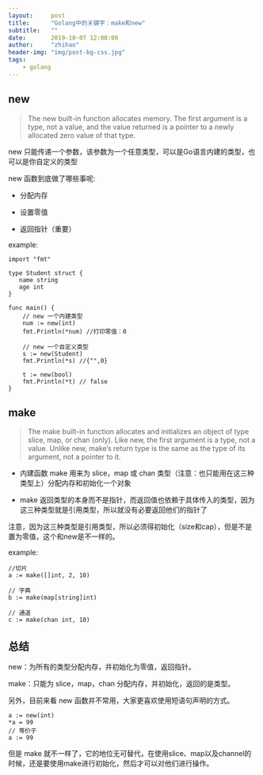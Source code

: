 ```yaml
---
layout:     post
title:      "Golang中的关键字：make和new"
subtitle:   ""
date:       2019-10-07 12:00:00
author:     "zhihao"
header-img: "img/post-bg-css.jpg"
tags:
    - golang
---
```


## new
> The new built-in function allocates memory. The first argument is a type, not a value, and the value returned is a pointer to a newly allocated zero value of that type.

new 只能传递一个参数，该参数为一个任意类型，可以是Go语言内建的类型，也可以是你自定义的类型

new 函数到底做了哪些事呢:

* 分配内存

* 设置零值

* 返回指针（重要）

example:
```golang
import "fmt"

type Student struct {
   name string
   age int
}

func main() {
    // new 一个内建类型
    num := new(int)
    fmt.Println(*num) //打印零值：0

    // new 一个自定义类型
    s := new(Student)
	fmt.Println(*s) //{"",0}

	t := new(bool)
	fmt.Println(*t) // false
}
```

## make
>The make built-in function allocates and initializes an object of type slice, map, or chan (only). Like new, the first argument is a type, not a value. Unlike new, make’s return type is the same as the type of its argument, not a pointer to it.

* 内建函数 make 用来为 slice，map 或 chan 类型（注意：也只能用在这三种类型上）分配内存和初始化一个对象

* make 返回类型的本身而不是指针，而返回值也依赖于具体传入的类型，因为这三种类型就是引用类型，所以就没有必要返回他们的指针了

注意，因为这三种类型是引用类型，所以必须得初始化（size和cap），但是不是置为零值，这个和new是不一样的。

example:
```golang
//切片
a := make([]int, 2, 10)

// 字典
b := make(map[string]int)

// 通道
c := make(chan int, 10)
```

## 总结

new：为所有的类型分配内存，并初始化为零值，返回指针。

make：只能为 slice，map，chan 分配内存，并初始化，返回的是类型。

另外，目前来看 new 函数并不常用，大家更喜欢使用短语句声明的方式。

```golang
a := new(int)
*a = 99
// 等价于
a := 99
```

但是 make 就不一样了，它的地位无可替代，在使用slice、map以及channel的时候，还是要使用make进行初始化，然后才可以对他们进行操作。
